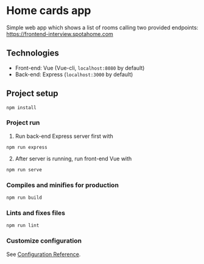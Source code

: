 # Home cards app

Simple web app which shows a list of rooms calling two provided endpoints: 
https://frontend-interview.spotahome.com

## Technologies
- Front-end: Vue (Vue-cli, `localhost:8080` by default)
- Back-end: Express (`localhost:3000` by default)

## Project setup
```
npm install
```

### Project run
1. Run back-end Express server first with
```
npm run express
```

2. After server is running, run front-end Vue with
```
npm run serve
```

### Compiles and minifies for production
```
npm run build
```

### Lints and fixes files
```
npm run lint
```

### Customize configuration
See [Configuration Reference](https://cli.vuejs.org/config/).
